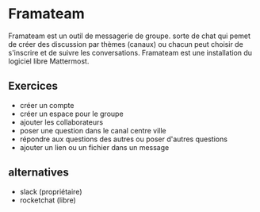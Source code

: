
# Framateam

Framateam est un outil de messagerie de groupe. sorte de chat qui pemet de créer des discussion par thèmes (canaux) ou chacun peut choisir de s'inscrire et de suivre les conversations. Framateam est une installation du logiciel libre Mattermost.

## Exercices
- créer un compte
- créer un espace pour le groupe
- ajouter les collaborateurs
- poser une question dans le canal centre ville
- répondre aux questions des autres ou poser d'autres questions
- ajouter un lien ou un fichier dans un message

## alternatives

- slack (propriétaire)
- rocketchat (libre)
